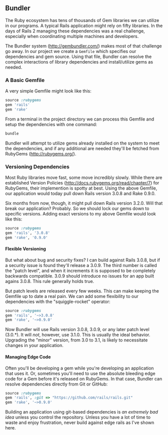 ## Bundler

The Ruby ecosystem has tens of thousands of Gem libraries we can utilize in our programs. A typical Rails application might rely on fifty libraries. In the days of Rails 2 managing these dependencies was a real challenge, especially when coordinating multiple machines and developers.

The Bundler system (http://gembundler.com/) makes most of that challenge go away. In our project we create a `Gemfile` which specifies our dependencies and gem source. Using that file, Bundler can resolve the complex interactions of library dependencies and install/utilize gems as needed.

### A Basic Gemfile

A very simple Gemfile might look like this:

```ruby
source :rubygems
gem 'rails'
gem 'rake'
```

From a terminal in the project directory we can process this Gemfile and setup the dependencies with one command:

```bash
bundle
```

Bundler will attempt to utilize gems already installed on the system to meet the dependencies, and if any additional are needed they'll be fetched from RubyGems (http://rubygems.org/).

### Versioning Dependencies

Most Ruby libraries move fast, some move incredibly slowly. While there are established Version Policies (http://docs.rubygems.org/read/chapter/7) for RubyGems, their implemention is spotty at best. Using the above Gemfile, our application would today pull down Rails version 3.0.8 and Rake 0.9.0. 

Six months from now, though, it might pull down Rails version 3.2.0. Will that break our application? Probably. So we should lock our gems down to specific versions. Adding exact versions to my above Gemfile would look like this:

```ruby
source :rubygems
gem 'rails', '3.0.8'
gem 'rake', '0.9.0'
```

#### Flexible Versioning

But what about bug and security fixes? I can build against Rails 3.0.8, but if a security issue is found they'll release a 3.0.9. The third number is called the "patch level", and when it increments it is supposed to be completely backwards compatible. 3.0.9 should introduce no issues for an app built agains 3.0.8. This rule generally holds true.

But patch levels are released every few weeks. This can make keeping the Gemfile up to date a real pain. We can add some flexibility to our dependencies with the "squiggle-rocket" operator:

```ruby
source :rubygems
gem 'rails', '~>3.0.8'
gem 'rake', '~>0.9.0'
```

Now Bundler will use Rails version 3.0.8, 3.0.9, or any later patch level (3.0.*). It will *not*, however, use 3.1.0. This is usually the ideal behavior. Upgrading the "minor" version, from 3.0 to 3.1, is likely to necessitate changes in your application.

#### Managing Edge Code

Often you'll be developing a gem while you're developing an application that uses it. Or, sometimes you'll need to use the absolute bleeding edge code for a Gem before it's released on RubyGems. In that case, Bundler can resolve dependencies directly from Git or GitHub:

```ruby
source :rubygems
gem 'rails', :git => "https://github.com/rails/rails.git"
gem 'rake', '~>0.9.0'
```

Building an application using git-based dependencies is *an extremely bad idea* unless you control the repository. Unless you have a lot of time to waste and enjoy frustration, never build against edge rails as I've shown here.